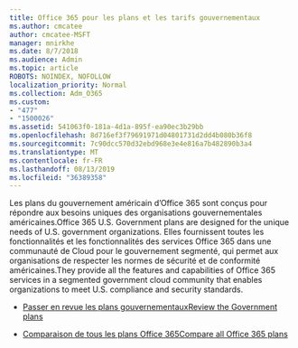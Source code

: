 ```yaml
---
title: Office 365 pour les plans et les tarifs gouvernementaux
ms.author: cmcatee
author: cmcatee-MSFT
manager: mnirkhe
ms.date: 8/7/2018
ms.audience: Admin
ms.topic: article
ROBOTS: NOINDEX, NOFOLLOW
localization_priority: Normal
ms.collection: Adm_O365
ms.custom:
- "477"
- "1500026"
ms.assetid: 541063f0-181a-4d1a-895f-ea90ec3b29bb
ms.openlocfilehash: 8d716ef3f79691971d04801731d2dd4b080b36f8
ms.sourcegitcommit: 7c90dcc570d32ebd968e3e4e816a7b482890b3a4
ms.translationtype: MT
ms.contentlocale: fr-FR
ms.lasthandoff: 08/13/2019
ms.locfileid: "36389358"
---
```

<span data-ttu-id="67f4c-102">Les plans du gouvernement américain d’Office 365 sont conçus pour répondre aux besoins uniques des organisations gouvernementales américaines.</span><span class="sxs-lookup"><span data-stu-id="67f4c-102">Office 365 U.S. Government plans are designed for the unique needs of U.S. government organizations.</span></span> <span data-ttu-id="67f4c-103">Elles fournissent toutes les fonctionnalités et les fonctionnalités des services Office 365 dans une communauté de Cloud pour le gouvernement segmenté, qui permet aux organisations de respecter les normes de sécurité et de conformité américaines.</span><span class="sxs-lookup"><span data-stu-id="67f4c-103">They provide all the features and capabilities of Office 365 services in a segmented government cloud community that enables organizations to meet U.S. compliance and security standards.</span></span>
  
- [<span data-ttu-id="67f4c-104">Passer en revue les plans gouvernementaux</span><span class="sxs-lookup"><span data-stu-id="67f4c-104">Review the Government plans</span></span>](https://products.office.com/government/compare-office-365-government-plans)

- [<span data-ttu-id="67f4c-105">Comparaison de tous les plans Office 365</span><span class="sxs-lookup"><span data-stu-id="67f4c-105">Compare all Office 365 plans</span></span>](https://products.office.com/business/compare-more-office-365-for-business-plans)